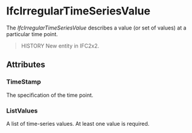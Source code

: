 # IfcIrregularTimeSeriesValue

The _IfcIrregularTimeSeriesValue_ describes a value (or set of values) at a particular time point.<!-- end of definition -->

> HISTORY  New entity in IFC2x2.

## Attributes

### TimeStamp
The specification of the time point.

### ListValues
A list of time-series values. At least one value is required.
